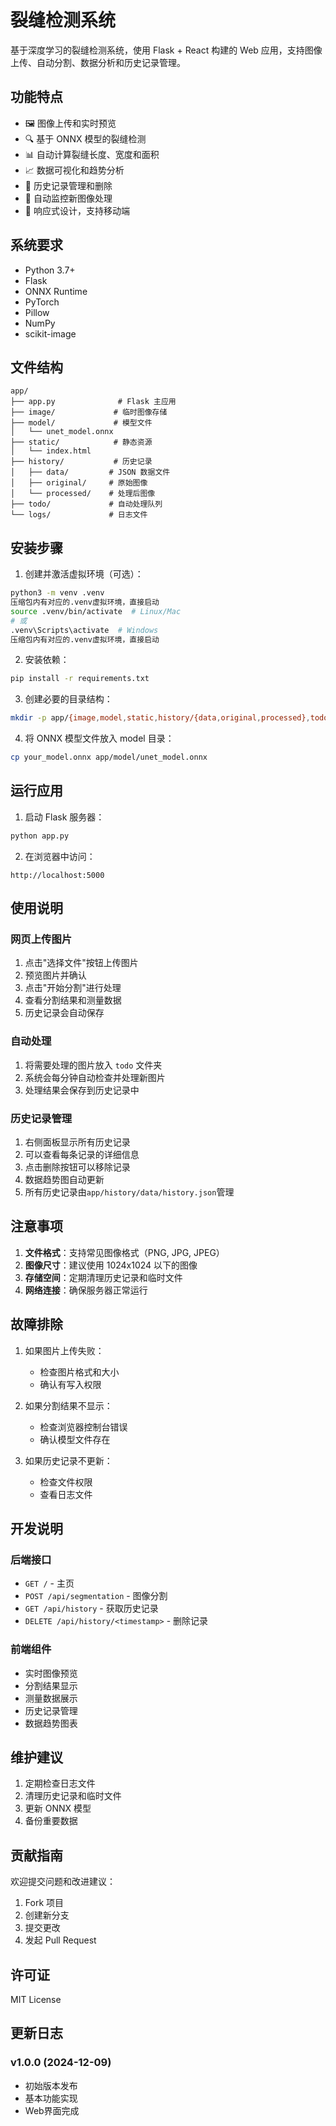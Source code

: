 # 裂缝检测系统

基于深度学习的裂缝检测系统，使用 Flask + React 构建的 Web 应用，支持图像上传、自动分割、数据分析和历史记录管理。

## 功能特点

- 🖼️ 图像上传和实时预览
- 🔍 基于 ONNX 模型的裂缝检测
- 📊 自动计算裂缝长度、宽度和面积
- 📈 数据可视化和趋势分析
- 📝 历史记录管理和删除
- 🔄 自动监控新图像处理
- 📱 响应式设计，支持移动端

## 系统要求

- Python 3.7+
- Flask
- ONNX Runtime
- PyTorch
- Pillow
- NumPy
- scikit-image

## 文件结构

```
app/
├── app.py              # Flask 主应用
├── image/             # 临时图像存储
├── model/             # 模型文件
│   └── unet_model.onnx
├── static/            # 静态资源
│   └── index.html
├── history/           # 历史记录
│   ├── data/         # JSON 数据文件
│   ├── original/     # 原始图像
│   └── processed/    # 处理后图像
├── todo/             # 自动处理队列
└── logs/             # 日志文件
```

## 安装步骤

1. 创建并激活虚拟环境（可选）：
```bash
python3 -m venv .venv
压缩包内有对应的.venv虚拟环境，直接启动
source .venv/bin/activate  # Linux/Mac
# 或
.venv\Scripts\activate  # Windows
压缩包内有对应的.venv虚拟环境，直接启动
```

2. 安装依赖：
```bash
pip install -r requirements.txt
```

3. 创建必要的目录结构：
```bash
mkdir -p app/{image,model,static,history/{data,original,processed},todo,logs}
```

4. 将 ONNX 模型文件放入 model 目录：
```bash
cp your_model.onnx app/model/unet_model.onnx
```

## 运行应用

1. 启动 Flask 服务器：
```bash
python app.py
```

2. 在浏览器中访问：
```
http://localhost:5000
```

## 使用说明

### 网页上传图片

1. 点击"选择文件"按钮上传图片
2. 预览图片并确认
3. 点击"开始分割"进行处理
4. 查看分割结果和测量数据
5. 历史记录会自动保存

### 自动处理

1. 将需要处理的图片放入 `todo` 文件夹
2. 系统会每分钟自动检查并处理新图片
3. 处理结果会保存到历史记录中

### 历史记录管理

1. 右侧面板显示所有历史记录
2. 可以查看每条记录的详细信息
3. 点击删除按钮可以移除记录
4. 数据趋势图自动更新
5. 所有历史记录由`app/history/data/history.json`管理

## 注意事项

1. **文件格式**：支持常见图像格式（PNG, JPG, JPEG）
2. **图像尺寸**：建议使用 1024x1024 以下的图像
3. **存储空间**：定期清理历史记录和临时文件
4. **网络连接**：确保服务器正常运行

## 故障排除

1. 如果图片上传失败：
   - 检查图片格式和大小
   - 确认有写入权限

2. 如果分割结果不显示：
   - 检查浏览器控制台错误
   - 确认模型文件存在

3. 如果历史记录不更新：
   - 检查文件权限
   - 查看日志文件

## 开发说明

### 后端接口

- `GET /` - 主页
- `POST /api/segmentation` - 图像分割
- `GET /api/history` - 获取历史记录
- `DELETE /api/history/<timestamp>` - 删除记录

### 前端组件

- 实时图像预览
- 分割结果显示
- 测量数据展示
- 历史记录管理
- 数据趋势图表

## 维护建议

1. 定期检查日志文件
2. 清理历史记录和临时文件
3. 更新 ONNX 模型
4. 备份重要数据

## 贡献指南

欢迎提交问题和改进建议：

1. Fork 项目
2. 创建新分支
3. 提交更改
4. 发起 Pull Request

## 许可证

MIT License


## 更新日志

### v1.0.0 (2024-12-09)
- 初始版本发布
- 基本功能实现
- Web界面完成